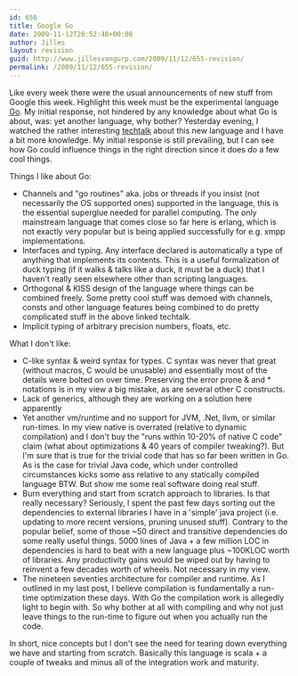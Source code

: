 ```yaml
---
id: 656
title: Google Go
date: 2009-11-12T20:52:48+00:00
author: Jilles
layout: revision
guid: http://www.jillesvangurp.com/2009/11/12/655-revision/
permalink: /2009/11/12/655-revision/
---
```

Like every week there were the usual announcements of new stuff from Google this week. Highlight this week must be the experimental language <a href="http://golang.org/">Go</a>. My initial response, not hindered by any knowledge about what Go is about, was: yet another language, why bother? Yesterday evening, I watched the rather interesting <a href="http://www.youtube.com/watch?v=rKnDgT73v8s">techtalk</a> about this new language and I have a bit more knowledge. My initial response is still prevailing, but I can see how Go could influence things in the right direction since it does do a few cool things.

Things I like about Go:
<ul>
	<li>Channels and "go routines" aka. jobs or threads if you insist (not necessarily the OS supported ones) supported in the language, this is the essential superglue needed for parallel computing. The only mainstream language that comes close so far here is erlang, which is not exactly very popular but is being applied successfully for e.g. xmpp implementations.</li>
	<li>Interfaces and typing. Any interface declared is automatically a type of anything that implements its contents. This is a useful formalization of duck typing (if it walks & talks like a duck, it must be a duck) that I haven't really seen elsewhere other than scripting languages.</li>
	<li>Orthogonal & KISS design of the language where things can be combined freely. Some pretty cool stuff was demoed with channels, consts and other language features being combined to do pretty complicated stuff in the above linked techtalk.</li>
	<li>Implicit typing of arbitrary precision numbers, floats, etc.</li>
</ul>

What I don't like:
<ul>
	<li>C-like syntax & weird syntax for types. C syntax was never that great (without macros, C would be unusable) and essentially most of the details were bolted on over time. Preserving the error prone & and * notations is in my view a big mistake, as are several other C constructs.</li>
	<li>Lack of generics, although they are working on a solution here apparently</li>
	<li>Yet another vm/runtime and no support for JVM, .Net, llvm, or similar run-times. In my view native is overrated (relative to dynamic compilation) and I don't buy the "runs within 10-20% of native C code" claim (what about optimizations & 40 years of compiler tweaking?). But I'm sure that is true for the trivial code that has so far been written in Go. As is the case for trivial Java code, which under controlled circumstances kicks some ass relative to any statically compiled language BTW. But show me some real software doing real stuff.</li>
	<li>Burn everything and start from scratch approach to libraries. Is that really necessary? Seriously, I spent the past few days sorting out the dependencies to external libraries I have in a 'simple' java project (i.e. updating to more recent versions, pruning unused stuff). Contrary to the popular belief, some of those ~50 direct and transitive dependencies do some really useful things. 5000 lines of Java + a few million LOC in dependencies is hard to beat with a new language plus ~100KLOC worth of libraries. Any productivity gains would be wiped out by having to reinvent a few decades worth of wheels. Not necessary in my view.</li>
	<li>The nineteen seventies architecture for compiler and runtime. As I outlined in my last post, I believe compilation is fundamentally a run-time optimization these days. With Go the compilation work is allegedly light to begin with. So why bother at all with compiling and why not just leave things to the run-time to figure out when you actually run the code.</li>
</ul>

In short, nice concepts but I don't see the need for tearing down everything we have and starting from scratch. Basically this language is scala + a couple of tweaks and minus all of the integration work and maturity.






